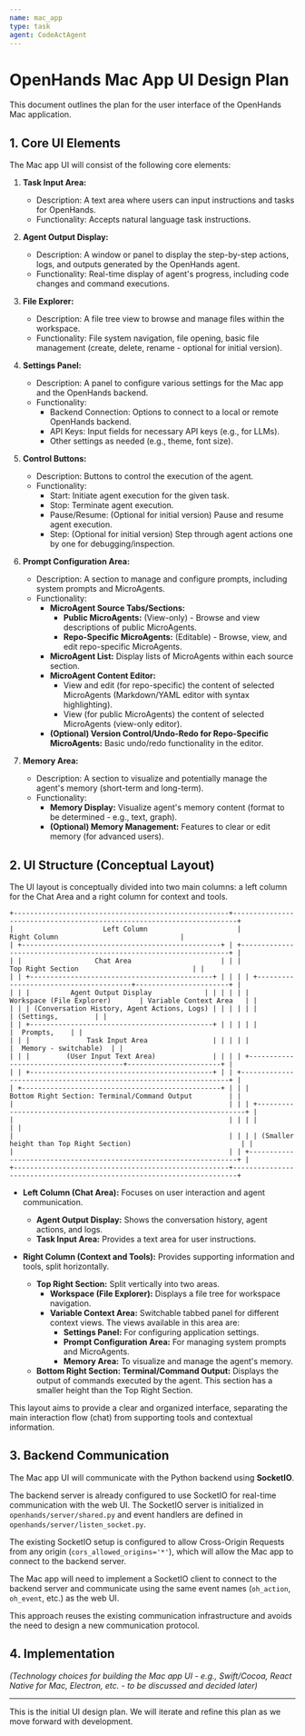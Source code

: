 ```yaml
---
name: mac_app
type: task
agent: CodeActAgent
---
```

# OpenHands Mac App UI Design Plan

This document outlines the plan for the user interface of the OpenHands Mac application.

## 1. Core UI Elements

The Mac app UI will consist of the following core elements:

1.  **Task Input Area:**
    *   Description: A text area where users can input instructions and tasks for OpenHands.
    *   Functionality: Accepts natural language task instructions.

2.  **Agent Output Display:**
    *   Description: A window or panel to display the step-by-step actions, logs, and outputs generated by the OpenHands agent.
    *   Functionality: Real-time display of agent's progress, including code changes and command executions.

3.  **File Explorer:**
    *   Description: A file tree view to browse and manage files within the workspace.
    *   Functionality: File system navigation, file opening, basic file management (create, delete, rename - optional for initial version).



5.  **Settings Panel:**
    *   Description: A panel to configure various settings for the Mac app and the OpenHands backend.
    *   Functionality:
        *   Backend Connection: Options to connect to a local or remote OpenHands backend.
        *   API Keys: Input fields for necessary API keys (e.g., for LLMs).
        *   Other settings as needed (e.g., theme, font size).

6.  **Control Buttons:**
    *   Description: Buttons to control the execution of the agent.
    *   Functionality:
        *   Start: Initiate agent execution for the given task.
        *   Stop: Terminate agent execution.
        *   Pause/Resume: (Optional for initial version) Pause and resume agent execution.
        *   Step: (Optional for initial version) Step through agent actions one by one for debugging/inspection.

7.  **Prompt Configuration Area:**
    *   Description: A section to manage and configure prompts, including system prompts and MicroAgents.
    *   Functionality:
        *   **MicroAgent Source Tabs/Sections:**
            *   **Public MicroAgents:** (View-only) - Browse and view descriptions of public MicroAgents.
            *   **Repo-Specific MicroAgents:** (Editable) - Browse, view, and edit repo-specific MicroAgents.
        *   **MicroAgent List:** Display lists of MicroAgents within each source section.
        *   **MicroAgent Content Editor:**
            *   View and edit (for repo-specific) the content of selected MicroAgents (Markdown/YAML editor with syntax highlighting).
            *   View (for public MicroAgents) the content of selected MicroAgents (view-only editor).
        *   **(Optional) Version Control/Undo-Redo for Repo-Specific MicroAgents:** Basic undo/redo functionality in the editor.

8.  **Memory Area:**
    *   Description: A section to visualize and potentially manage the agent's memory (short-term and long-term).
    *   Functionality:
        *   **Memory Display:** Visualize agent's memory content (format to be determined - e.g., text, graph).
        *   **(Optional) Memory Management:** Features to clear or edit memory (for advanced users).

## 2.  UI Structure (Conceptual Layout)

The UI layout is conceptually divided into two main columns: a left column for the Chat Area and a right column for context and tools.

```
+-----------------------------------------------------+-----------------------------------------------------------------------+
|                      Left Column                      |                             Right Column                              |
| +-------------------------------------------------+ | +-------------------------------------------------------------------+ |
| |                  Chat Area                      | | |                      Top Right Section                            | |
| | +---------------------------------------------+ | | | | +---------------------------------------+-----------------------+ |
| | |          Agent Output Display             | | | | | |    Workspace (File Explorer)       | Variable Context Area   | |
| | | (Conversation History, Agent Actions, Logs) | | | | | |                                       | (Settings,         | |
| | +---------------------------------------------+ | | | | |                                       |  Prompts,    | |
| | |              Task Input Area                | | | | |                                       |  Memory - switchable)  | |
| | |         (User Input Text Area)              | | | | +---------------------------------------+-----------------------+ |
| | +---------------------------------------------+ | | +-------------------------------------------------------------------+ |
| +-------------------------------------------------+ | | |             Bottom Right Section: Terminal/Command Output         | |
|                                                     | | | +-------------------------------------------------------------------+ |
|                                                     | | | |                                                                   | |
|                                                     | | | | (Smaller height than Top Right Section)                           | |
|                                                     | | +-------------------------------------------------------------------+ |
+-----------------------------------------------------+-----------------------------------------------------------------------+
```

*   **Left Column (Chat Area):** Focuses on user interaction and agent communication.
    *   **Agent Output Display:** Shows the conversation history, agent actions, and logs.
    *   **Task Input Area:**  Provides a text area for user instructions.

*   **Right Column (Context and Tools):**  Provides supporting information and tools, split horizontally.
    *   **Top Right Section:** Split vertically into two areas.
        *   **Workspace (File Explorer):** Displays a file tree for workspace navigation.
        *   **Variable Context Area:** Switchable tabbed panel for different context views. The views available in this area are:
            *   **Settings Panel:**  For configuring application settings.
            *   **Prompt Configuration Area:** For managing system prompts and MicroAgents.
            *   **Memory Area:** To visualize and manage the agent's memory.
    *   **Bottom Right Section: Terminal/Command Output:** Displays the output of commands executed by the agent.  This section has a smaller height than the Top Right Section.

This layout aims to provide a clear and organized interface, separating the main interaction flow (chat) from supporting tools and contextual information.

## 3.  Backend Communication

The Mac app UI will communicate with the Python backend using **SocketIO**. 

The backend server is already configured to use SocketIO for real-time communication with the web UI.  The SocketIO server is initialized in `openhands/server/shared.py` and event handlers are defined in `openhands/server/listen_socket.py`.

The existing SocketIO setup is configured to allow Cross-Origin Requests from any origin (`cors_allowed_origins='*'`), which will allow the Mac app to connect to the backend server.

The Mac app will need to implement a SocketIO client to connect to the backend server and communicate using the same event names (`oh_action`, `oh_event`, etc.) as the web UI.

This approach reuses the existing communication infrastructure and avoids the need to design a new communication protocol.

## 4.  Implementation

*(Technology choices for building the Mac app UI - e.g., Swift/Cocoa, React Native for Mac, Electron, etc. - to be discussed and decided later)*



---

This is the initial UI design plan.  We will iterate and refine this plan as we move forward with development.
